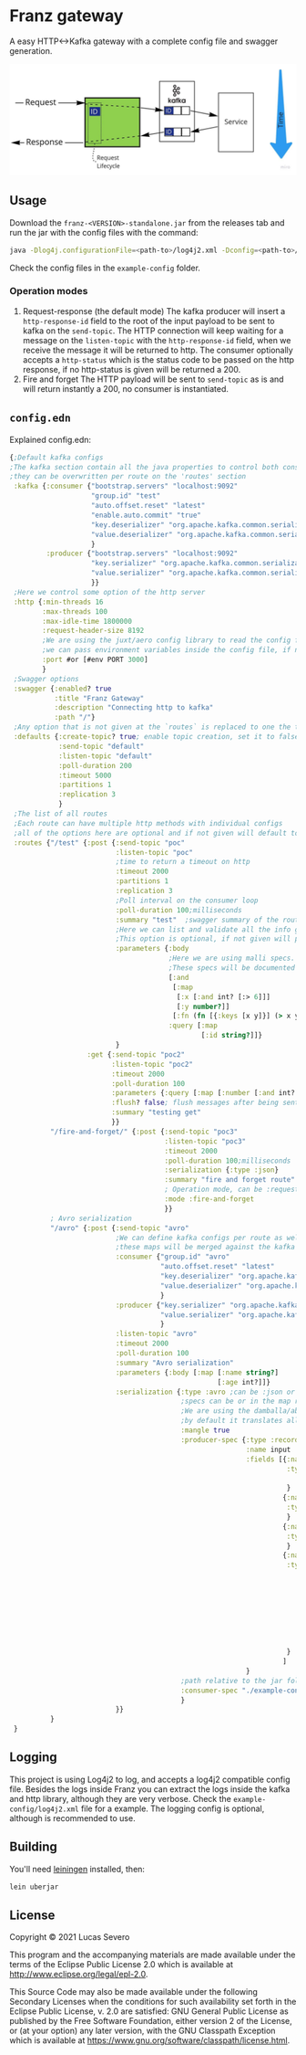 # Franz gateway

A easy HTTP<->Kafka gateway with a complete config file and swagger generation.

![http kafka converter](https://raw.githubusercontent.com/lsevero/franz/master/http-kafka.jpeg)

## Usage

Download the `franz-<VERSION>-standalone.jar` from the releases tab and run the jar with the config files with the command:

```bash
java -Dlog4j.configurationFile=<path-to>/log4j2.xml -Dconfig=<path-to>/config.edn -jar franz-<VERSION>-standalone.jar
```
Check the config files in the `example-config` folder.

### Operation modes
1. Request-response (the default mode)
The kafka producer will insert a `http-response-id` field to the root of the input payload to be sent to kafka on the `send-topic`.
The HTTP connection will keep waiting for a message on the `listen-topic` with the `http-response-id` field, when we receive the message it will be returned to http.
The consumer optionally accepts a `http-status` which is the status code to be passed on the http response, if no http-status is given will be returned a 200.
2. Fire and forget
The HTTP payload will be sent to `send-topic` as is and will return instantly a 200, no consumer is instantiated.

## `config.edn`

Explained config.edn:
```clojure
{;Default kafka configs
;The kafka section contain all the java properties to control both consumer and producer. The same as the property files.
;they can be overwritten per route on the 'routes' section
 :kafka {:consumer {"bootstrap.servers" "localhost:9092" 
                    "group.id" "test"
                    "auto.offset.reset" "latest"
                    "enable.auto.commit" "true"
                    "key.deserializer" "org.apache.kafka.common.serialization.StringDeserializer"
                    "value.deserializer" "org.apache.kafka.common.serialization.StringDeserializer"
                    }
         :producer {"bootstrap.servers" "localhost:9092"
                    "key.serializer" "org.apache.kafka.common.serialization.StringSerializer"
                    "value.serializer" "org.apache.kafka.common.serialization.StringSerializer"
                    }}
 ;Here we control some option of the http server
 :http {:min-threads 16
        :max-threads 100
        :max-idle-time 1800000 
        :request-header-size 8192
        ;We are using the juxt/aero config library to read the config files
        ;we can pass environment variables inside the config file, if no venv has passed will default to the second argument of the #or clause
        :port #or [#env PORT 3000]
        }
 ;Swagger options
 :swagger {:enabled? true
           :title "Franz Gateway"
           :description "Connecting http to kafka"
           :path "/"}
 ;Any option that is not given at the `routes` is replaced to one the these default values
 :defaults {:create-topic? true; enable topic creation, set it to false to disable it. defaults to false.
            :send-topic "default"
            :listen-topic "default"
            :poll-duration 200
            :timeout 5000
            :partitions 1
            :replication 3
            }
 ;The list of all routes
 ;Each route can have multiple http methods with individual configs
 ;all of the options here are optional and if not given will default to the values above.
 :routes {"/test" {:post {:send-topic "poc"
                          :listen-topic "poc"
                          ;time to return a timeout on http
                          :timeout 2000
                          :partitions 1
                          :replication 3
                          ;Poll interval on the consumer loop
                          :poll-duration 100;milliseconds
                          :summary "test"  ;swagger summary of the route
                          ;Here we can list and validate all the info given to the route.
                          ;This option is optional, if not given will pass the input to kafka without any validation
                          :parameters {:body
                                       ;Here we are using malli specs.
                                       ;These specs will be documented on swagger
                                       [:and
                                        [:map
                                         [:x [:and int? [:> 6]]]
                                         [:y number?]]
                                        [:fn (fn [{:keys [x y]}] (> x y))]]
                                       :query [:map
                                               [:id string?]]}
                          }
                   :get {:send-topic "poc2"
                         :listen-topic "poc2"
                         :timeout 2000
                         :poll-duration 100
                         :parameters {:query [:map [:number [:and int? [:> 6]]]]}
                         :flush? false; flush messages after being sent by the producer, defaults to true
                         :summary "testing get"
                         }}
          "/fire-and-forget/" {:post {:send-topic "poc3"
                                      :listen-topic "poc3"
                                      :timeout 2000
                                      :poll-duration 100;milliseconds
                                      :serialization {:type :json}
                                      :summary "fire and forget route"
                                      ; Operation mode, can be :request-response or :fire-and-forget, defaults to :request-response if not available
                                      :mode :fire-and-forget
                                      }}
          ; Avro serialization
          "/avro" {:post {:send-topic "avro"
                          ;We can define kafka configs per route as well
                          ;these maps will be merged against the kafka configs above, per-route configs prevail
                          :consumer {"group.id" "avro"
                                     "auto.offset.reset" "latest"
                                     "key.deserializer" "org.apache.kafka.common.serialization.ByteArrayDeserializer"
                                     "value.deserializer" "org.apache.kafka.common.serialization.ByteArrayDeserializer"
                                     }
                          :producer {"key.serializer" "org.apache.kafka.common.serialization.ByteArraySerializer"
                                     "value.serializer" "org.apache.kafka.common.serialization.ByteArraySerializer"
                                     }
                          :listen-topic "avro"
                          :timeout 2000
                          :poll-duration 100
                          :summary "Avro serialization"
                          :parameters {:body [:map [:name string?]
                                                   [:age int?]]}
                          :serialization {:type :avro ;can be :json or :avro, defaults to :json
                                          ;specs can be or in the map representation, or a path to the json spec.
                                          ;We are using the damballa/abracad library to handle avro serialization
                                          ;by default it translates all the fields in snake_case to lisp-case, set it to false to  turn this behaviour off.
                                          :mangle true
                                          :producer-spec {:type :record
                                                          :name input
                                                          :fields [{:name :headers
                                                                    :type {:type :map
                                                                           :values :string}
                                                                    }
                                                                   {:name :uri
                                                                    :type :string
                                                                    }
                                                                   {:name :http-response-id
                                                                    :type :string
                                                                    }
                                                                   {:name :body
                                                                    :type {:name :body-aux
                                                                           :type :record
                                                                           :fields [{:name :name
                                                                                     :type :string
                                                                                     }
                                                                                    {:name :age
                                                                                     :type :int
                                                                                     }
                                                                                    ]}
                                                                    }
                                                                   ]
                                                          }
                                          ;path relative to the jar folder
                                          :consumer-spec "./example-config/avro.json"
                                          }
                          }}
          }
 }

```

## Logging

This project is using Log4j2 to log, and accepts a log4j2 compatible config file.
Besides the logs inside Franz you can extract the logs inside the kafka and http library, although they are very verbose.
Check the `example-config/log4j2.xml` file for a example.
The logging config is optional, although is recommended to use.

## Building

You'll need [leiningen](https://leiningen.org/) installed, then:
```bash
lein uberjar
```

## License

Copyright © 2021 Lucas Severo

This program and the accompanying materials are made available under the
terms of the Eclipse Public License 2.0 which is available at
http://www.eclipse.org/legal/epl-2.0.

This Source Code may also be made available under the following Secondary
Licenses when the conditions for such availability set forth in the Eclipse
Public License, v. 2.0 are satisfied: GNU General Public License as published by
the Free Software Foundation, either version 2 of the License, or (at your
option) any later version, with the GNU Classpath Exception which is available
at https://www.gnu.org/software/classpath/license.html.
